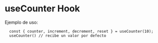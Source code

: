 # useCounter Hook

Ejemplo de uso:
```
  const { counter, increment, decrement, reset } = useCounter(10);
  useCounter() // recibe un valor por defecto
```

 